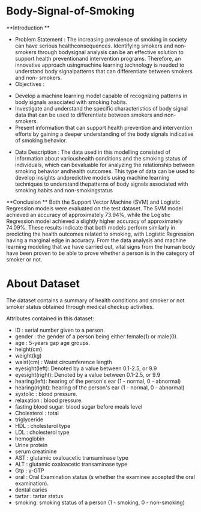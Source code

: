 # Body-Signal-of-Smoking

**Introduction **
- Problem Statement :
  The increasing prevalence of smoking in society can have serious healthconsequences. Identifying smokers and non-smokers through bodysignal analysis can be an effective solution to support health 
  preventionand intervention programs. Therefore, an innovative approach usingmachine learning technology is needed to understand body signalpatterns that can differentiate between smokers and non- 
  smokers.
- Objectives :
* Develop a machine learning model capable of recognizing patterns in
  body signals associated with smoking habits.
* Investigate and understand the specific characteristics of body signal
  data that can be used to differentiate between smokers and non-
  smokers.
* Present information that can support health prevention and
  intervention efforts by gaining a deeper understanding of the body
  signals indicative of smoking behavior.
- Data Description :
  The data used in this modelling consisted of information about varioushealth conditions and the smoking status of individuals, which can bevaluable for analyzing the relationship between smoking 
  behavior andhealth outcomes. This type of data can be used to develop insights andpredictive models using machine learning techniques to understand thepatterns of body signals associated with 
  smoking habits and non-smokingstatus
  
**Conclusion **
Both the Support Vector Machine (SVM) and Logistic Regression models were evaluated on the test dataset. The SVM model achieved an accuracy of approximately 73.94%, while the Logistic Regression model achieved a slightly higher accuracy of approximately 74.09%. These results indicate that both models perform similarly in predicting the health outcomes related to smoking, with Logistic Regression having a marginal edge in accuracy. From the data analysis and machine learning modeling that we have carried out, vital signs from the human body have been proven to be able to prove whether a person is in the category of smoker or not.

# About Dataset
The dataset contains a summary of health conditions and smoker or not smoker status obtained through medical checkup activities.

Attributes contained in this dataset:
- ID : serial number given to a person.
- gender : the gender of a person being either female(1) or male(0).
- age : 5-years gap age groups.
- height(cm)
- weight(kg)
- waist(cm) : Waist circumference length
- eyesight(left): Denoted by a value between 0.1-2.5, or 9.9
- eyesight(right): Denoted by a value between 0.1-2.5, or 9.9
- hearing(left): hearing of the person's ear (1 - normal, 0 - abnormal)
- hearing(right): hearing of the person's ear (1 - normal, 0 - abnormal)
- systolic : blood pressure.
- relaxation : blood pressure.
- fasting blood sugar: blood sugar before meals level
- Cholesterol : total
- triglyceride
- HDL : cholesterol type
- LDL : cholesterol type
- hemoglobin
- Urine protein
- serum creatinine
- AST : glutamic oxaloacetic transaminase type
- ALT : glutamic oxaloacetic transaminase type
- Gtp : γ-GTP
- oral : Oral Examination status (s whether the examinee accepted the oral examination).
- dental caries
- tartar : tartar status
- smoking: smoking status of a person (1 - smoking, 0 - non-smoking)
